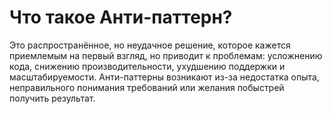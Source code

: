 # Что такое Анти-паттерн?

Это распространённое, но неудачное решение, которое кажется приемлемым на первый взгляд, но приводит к проблемам: усложнению кода, снижению производительности, ухудшению поддержки и масштабируемости. Анти-паттерны возникают из-за недостатка опыта, неправильного понимания требований или желания побыстрей получить результат.
